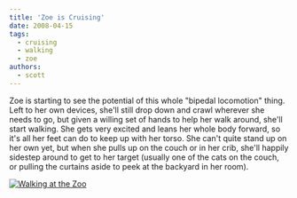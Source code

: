 ```yaml
---
title: 'Zoe is Cruising'
date: 2008-04-15
tags:
  - cruising
  - walking
  - zoe
authors:
  - scott
---
```


Zoe is starting to see the potential of this whole "bipedal locomotion" thing. Left to her own devices, she'll still drop down and crawl wherever she needs to go, but given a willing set of hands to help her walk around, she'll start walking. She gets very excited and leans her whole body forward, so it's all her feet can do to keep up with her torso. She can't quite stand up on her own yet, but when she pulls up on the couch or in her crib, she'll happily sidestep around to get to her target (usually one of the cats on the couch, or pulling the curtains aside to peek at the backyard in her room).

[![Walking at the Zoo](/images/2415456792_447f46a5f0.jpg)](http://www.flickr.com/photos/spaceninja/2415456792/)
